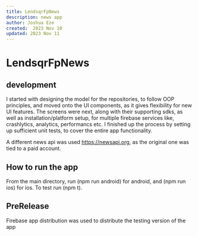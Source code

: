 ```yaml
---
title: LendsqrFpNews
description: news app
author: Joshua Eze
created:  2023 Nov 10
updated: 2023 Nov 11
---
```


LendsqrFpNews
=========

## development
I started with designing the model for the repositories, to follow OOP principles, and moved onto the UI components, as it gives flexibility for new UI features. The screens were next, along with their supporting sdks, as well as installation/platform setup, for multiple firebase services like, crashlytics, analytics, performancs etc. I finished up the process by setting up sufficient unit tests, to cover the entire app functionality. 

A different news api was used https://newsapi.org, as the original one was tied to a paid account.

## How to run the app

From the main directory, run (npm run android) for android, and (npm run ios) for ios. To test run (npm t).

## PreRelease

Firebase app distribution was used to distribute the testing version of the app




